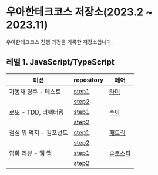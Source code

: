 # 우아한테크코스 저장소(2023.2 ~ 2023.11)

우아한테크코스 진행 과정을 기록한 저장소입니다.

## 레벨 1. JavaScript/TypeScript

| 미션                    | repository                                                                    | 페어                                     |
| ----------------------- | ----------------------------------------------------------------------------- | ---------------------------------------- |
| 자동차 경주 - 테스트    | [step1](https://github.com/regularPark/javascript-racingcar/tree/regularpark) | [타미](https://github.com/xodms0309)     |
|                         | [step2](https://github.com/regularPark/javascript-racingcar/tree/step2)       |                                          |
| 로또 - TDD, 리팩터링    | [step1](https://github.com/regularPark/javascript-lotto/tree/step1)           | [수아](https://github.com/chsua)         |
|                         | [step2](https://github.com/regularPark/javascript-lotto/tree/step2)           |                                          |
| 점심 뭐 먹지 - 컴포넌트 | [step1](https://github.com/regularPark/javascript-lunch/tree/step1)           | [패트릭](https://github.com/GC-Park)     |
|                         | [step2](https://github.com/regularPark/javascript-lunch)                      |                                          |
| 영화 리뷰 - 웹 앱       | [step1](https://github.com/regularPark/javascript-movie-review/tree/step1)    | [솔로스타](https://github.com/solo5star) |
|                         | [step2](https://github.com/regularPark/javascript-movie-review/tree/step2)    |                                          |

